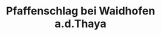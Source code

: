 ---
title: Pfaffenschlag bei Waidhofen a.d.Thaya
url: /pfaffenschlag-bei-waidhofen-a-d-thaya/
latitude: 48.843
longitude: 15.198
---